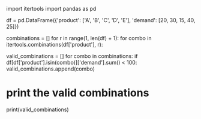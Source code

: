 import itertools
import pandas as pd


df = pd.DataFrame({'product': ['A', 'B', 'C', 'D', 'E'],
                   'demand': [20, 30, 15, 40, 25]})


combinations = []
for r in range(1, len(df) + 1):
    for combo in itertools.combinations(df['product'], r):
         
valid_combinations = []
for combo in combinations:
    if df[df['product'].isin(combo)]['demand'].sum() < 100:
        valid_combinations.append(combo)

# print the valid combinations
print(valid_combinations)
